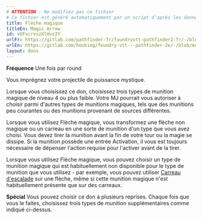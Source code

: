 ```yaml
---
# ATTENTION : Ne modifiez pas ce fichier
# Ce fichier est généré automatiquement par un script d'après les données du module Foundry VTT officiel et de sa traduction
title: Flèche magique
titleEn: Magic Arrow
id: vUFvcrvszXlHvz2Y
urlFr: https://gitlab.com/pathfinder-fr/foundryvtt-pathfinder2-fr/-/blob/master/data/feats/vUFvcrvszXlHvz2Y.htm
urlEn: https://gitlab.com/hooking/foundry-vtt---pathfinder-2e/-/blob/master/packs/data/feats.db/magic-arrow.json
layout: dons
---
```

**Fréquence** Une fois par round

Vous imprégnez votre projectile de puissance mystique.

Lorsque vous choisissez ce don, choisissez trois types de munition magique de niveau 4 ou plus faible. Votre MJ pourrait vous autoriser à choisir parmi d'autres types de munitions magiques, tels que des munitions peu courantes ou des munitions provenant de sources différentes.

Lorsque vous utilisez Flèche magique, vous transformez une flèche non magique ou un carreau en une sorte de munition d'un type que vous avez choisi. Vous devez tirer la munition avant la fin de votre tour ou la magie se dissipe. Si la munition possède une entrée Activation, il vous est toujours nécessaire de dépenser l'action requise pour l'activer avant de la tirer.

Lorsque vous utilisez Flèche magique, vous pouvez choisir un type de munition magique qui est habituellement non disponible pour  le type de munition que vous utilisez - par exemple, vous pouvez utiliser [Carreau d'escalade](../équipements/carreau-d-escalade.md) sur une flèche, même si cette munition magique n'est habituellement présente que sur des carreaux.

**Spécial** Vous pouvez choisir ce don à plusieurs reprises. Chaque fois que vous le faites, choisissez trois types de munition supplémentaires comme indiqué ci-dessus.
